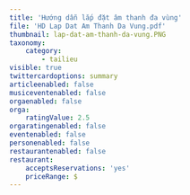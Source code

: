 ```yaml
---
title: 'Hướng dẫn lắp đặt âm thanh đa vùng'
file: 'HD Lap Dat Am Thanh Da Vung.pdf'
thumbnail: lap-dat-am-thanh-da-vung.PNG
taxonomy:
    category:
        - tailieu
visible: true
twittercardoptions: summary
articleenabled: false
musiceventenabled: false
orgaenabled: false
orga:
    ratingValue: 2.5
orgaratingenabled: false
eventenabled: false
personenabled: false
restaurantenabled: false
restaurant:
    acceptsReservations: 'yes'
    priceRange: $
---
```


